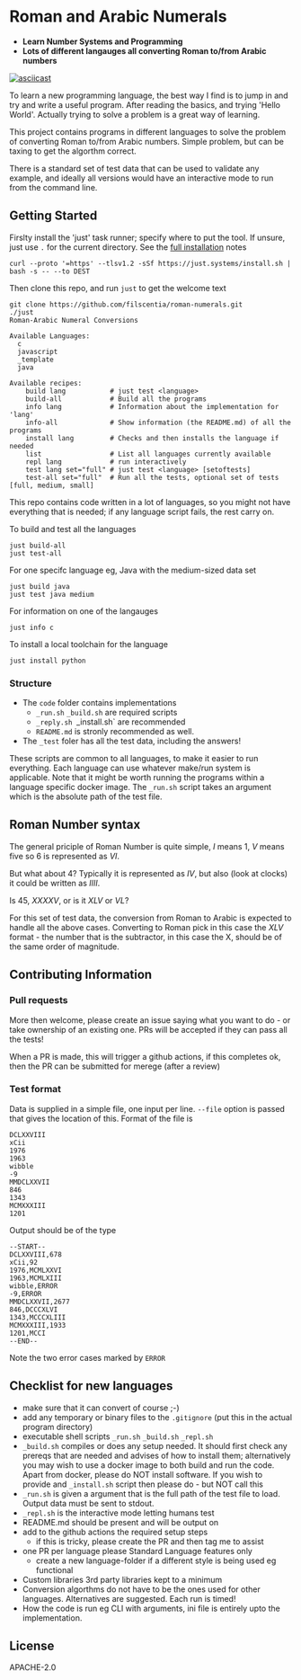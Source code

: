 # Roman and Arabic Numerals

- **Learn Number Systems and Programming**
- **Lots of different langauges all converting Roman to/from Arabic numbers**

[![asciicast](https://asciinema.org/a/491480.svg)](https://asciinema.org/a/491480)


To learn a new programming language, the best way I find is to jump in and try and write a useful program. After reading the basics, and trying 'Hello World'.  Actually trying to solve a problem is a great way of learning.

This project contains programs in different languages to solve the problem of converting Roman to/from Arabic numbers. Simple problem, but can be taxing to get the algorthm correct. 

There is a standard set of test data that can be used to validate any example, and ideally all versions would have an interactive mode to run from the command line. 

## Getting Started 

Firslty install the 'just' task runner; specify where to put the tool. If unsure, just use `.` for the current directory. See the [full installation](https://github.com/casey/just#installation) notes

```shell
curl --proto '=https' --tlsv1.2 -sSf https://just.systems/install.sh | bash -s -- --to DEST
```

Then clone this repo, and run `just` to get the welcome text

```shell
git clone https://github.com/filscentia/roman-numerals.git
./just
Roman-Arabic Numeral Conversions

Available Languages:
  c
  javascript
  _template
  java

Available recipes:
    build lang           # just test <language>
    build-all            # Build all the programs
    info lang            # Information about the implementation for 'lang'
    info-all             # Show information (the README.md) of all the programs
    install lang         # Checks and then installs the language if needed
    list                 # List all languages currently available
    repl lang            # run interactively
    test lang set="full" # just test <language> [setoftests]
    test-all set="full"  # Run all the tests, optional set of tests [full, medium, small]

```

This repo contains code written in a lot of languages, so you might not have everything that is needed; if any language script fails, the rest carry on. 

To build and test all the languages

```shell
just build-all
just test-all
```

For one specifc language eg, Java with the medium-sized data set

```shell
just build java 
just test java medium
```

For information on one of the langauges 
```
just info c
```

To install a local toolchain for the language
```
just install python
```


### Structure
 - The `code` folder  contains implementations 
   - `_run.sh` `_build.sh` are required scripts
   - `_reply.sh `_install.sh` are recommended
   - `README.md` is stronly recommended as well.
 - The `_test` foler has all the test data, including the answers!

These scripts are common to all languages, to make it easier to run everything. Each language can use whatever make/run system is applicable. Note that it might be worth running the programs within a language specific docker image. The `_run.sh` script takes an argument which is the absolute path of the test file.

## Roman Number syntax

The general priciple of Roman Number is quite simple, *I* means 1, *V* means five so 6 is represented as *VI*.

But what about 4? Typically it is represented as *IV*, but also (look at clocks) it could be written as *IIII*.

Is 45, *XXXXV*, or is it *XLV* or *VL*?  

For this set of test data, the conversion from Roman to Arabic is expected to handle all the above cases. Converting to Roman pick in this case the *XLV* format - the number that is the subtractor, in this case the X, should be of the same order of magnitude.  


## Contributing Information

### Pull requests
More then welcome, please create an issue saying what you want to do - or take ownership of an existing one.  PRs will be accepted if they can pass all the tests! 

When a PR is made, this will trigger a github actions, if this completes ok, then the PR can be submitted for merege (after a review)

### Test format
Data is supplied in a simple file, one input per line. `--file` option is passed that gives the location of this. Format of the file is 

```
DCLXXVIII
xCii
1976
1963
wibble
-9
MMDCLXXVII
846
1343
MCMXXXIII
1201
```

Output should be of the type
```
--START--
DCLXXVIII,678
xCii,92
1976,MCMLXXVI
1963,MCMLXIII
wibble,ERROR
-9,ERROR
MMDCLXXVII,2677
846,DCCCXLVI
1343,MCCCXLIII
MCMXXXIII,1933
1201,MCCI
--END--
```

Note the two error cases marked by `ERROR`



## Checklist for new languages

- make sure that it can convert of course ;-)
- add any temporary or binary files to the `.gitignore` (put this in the actual program directory)
- executable shell scripts `_run.sh` `_build.sh` `_repl.sh` 
- `_build.sh` compiles or does any setup needed. It should first check any prereqs that are needed and advises of how to install them; alternatively you may wish to use a docker image to both build and run the code. Apart from docker, please do NOT install software. If you wish to provide and `_install.sh` script then please do - but NOT call this
- `_run.sh` is given a argument that is the full path of the test file to load. Output data must be sent to stdout. 
- `_repl.sh` is the interactive mode letting humans test
- README.md should be present and will be output on  
- add to the github actions the required setup steps
  - if this is tricky, please create the PR and then tag me to assist
- one PR per language please
 Standard Language features only
  - create a new language-folder if a different style is being used eg functional
- Custom libraries 3rd party libraries kept to a minimum
- Conversion algorthms do not have to be the ones used for other languages. Alternatives are suggested. Each run is timed!
- How the code is run eg CLI with arguments, ini file is entirely upto the implementation.

## License

APACHE-2.0

